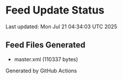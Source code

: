 # Feed Update Status
Last updated: Mon Jul 21 04:34:03 UTC 2025

## Feed Files Generated
- master.xml (110337 bytes)

Generated by GitHub Actions
